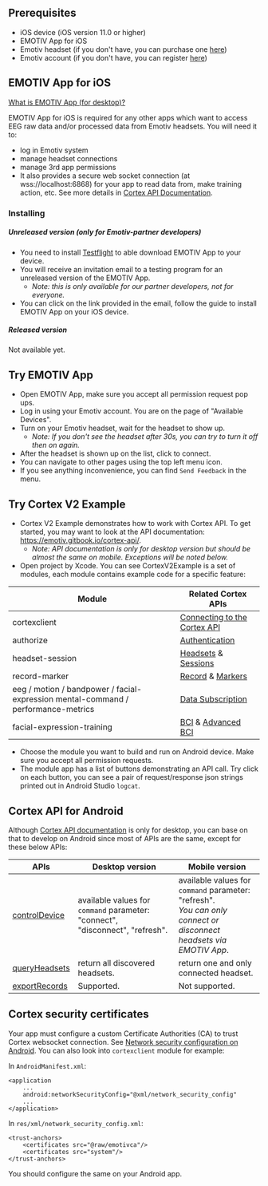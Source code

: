 
## Prerequisites
- iOS device (iOS version 11.0 or higher)
- EMOTIV App for iOS
- Emotiv headset (if you don't have, you can purchase one [here](https://www.emotiv.com))
- Emotiv account (if you don't have, you can register [here](https://www.emotiv.com))

## EMOTIV App for iOS
[What is EMOTIV App (for desktop)?](https://emotiv.gitbook.io/cortex-manual/)

EMOTIV App for iOS is required for any other apps which want to access EEG raw data and/or processed data from Emotiv headsets. You will need it to:
* log in Emotiv system
* manage headset connections
* manage 3rd app permissions
* It also provides a secure web socket connection (at wss://localhost:6868) for your app to read data from, make training action, etc. See more details in [Cortex API Documentation](https://emotiv.gitbook.io/cortex-api/).

### Installing
##### Unreleased version (only for Emotiv-partner developers)

- You need to install [Testflight](https://apps.apple.com/us/app/testflight/id899247664) to able download EMOTIV App to your device.
- You will receive an invitation email to a testing program for an unreleased version of the EMOTIV App.
    - *Note: this is only available for our partner developers, not for everyone.*
- You can click on the link provided in the email, follow the guide to install EMOTIV App on your iOS device.
##### Released version

Not available yet.

## Try EMOTIV App
- Open EMOTIV App, make sure you accept all permission request pop ups.
- Log in using your Emotiv account. You are on the page of "Available Devices".
- Turn on your Emotiv headset, wait for the headset to show up.
    - *Note: If you don't see the headset after 30s, you can try to turn it off then on again.*
- After the headset is shown up on the list, click to connect.
- You can navigate to other pages using the top left menu icon.
- If you see anything inconvenience, you can find `Send Feedback` in the menu.

## Try Cortex V2 Example
- Cortex V2 Example demonstrates how to work with Cortex API. To get started, you may want to look at the API documentation: https://emotiv.gitbook.io/cortex-api/.
    - *Note: API documentation is only for desktop version but should be almost the same on mobile. Exceptions will be noted below.*
- Open project by Xcode. You can see CortexV2Example is a set of modules, each module contains example code for a specific feature:

Module| Related Cortex APIs
----------------|----------------
cortexclient |[Connecting to the Cortex API](https://emotiv.gitbook.io/cortex-api/connecting-to-the-cortex-api)
authorize |[Authentication](https://emotiv.gitbook.io/cortex-api/authentication)
headset-session | [Headsets](https://emotiv.gitbook.io/cortex-api/headset) & [Sessions](https://emotiv.gitbook.io/cortex-api/session)
record-marker | [Record](https://emotiv.gitbook.io/cortex-api/records) & [Markers](https://emotiv.gitbook.io/cortex-api/markers)
eeg / motion / bandpower / facial-expression mental-command / performance-metrics | [Data Subscription](https://emotiv.gitbook.io/cortex-api/data-subscription)
facial-expression-training | [BCI](https://emotiv.gitbook.io/cortex-api/bci) & [Advanced BCI](https://emotiv.gitbook.io/cortex-api/advanced-bci)

- Choose the module you want to build and run on Android device. Make sure you accept all permission requests.
- The module app has a list of buttons demonstrating an API call. Try click on each button, you can see a pair of request/response json strings printed out in Android Studio `logcat`.

## Cortex API for Android
Although [Cortex API documentation](https://emotiv.gitbook.io/cortex-api/) is only for desktop, you can base on that to develop on Android since most of APIs are the same, except for these below APIs:

APIs | Desktop version | Mobile version
--------|--------|--------
[controlDevice](https://emotiv.gitbook.io/cortex-api/headset/controldevice)|available values for `command` parameter: "connect", "disconnect", "refresh".|available values for `command` parameter: "refresh". <br>*You can only connect or disconnect headsets via EMOTIV App*.
[queryHeadsets](https://emotiv.gitbook.io/cortex-api/headset/queryheadsets)|return all discovered headsets.|return one and only connected headset.
[exportRecords](https://emotiv.gitbook.io/cortex-api/records/exportrecord)|Supported.|Not supported.


## Cortex security certificates
Your app must configure a custom Certificate Authorities (CA) to trust Cortex websocket connection. See [Network security configuration on Android](https://developer.android.com/training/articles/security-config). You can also look into `cortexclient` module for example:

In `AndroidManifest.xml`:

    <application
        ...
        android:networkSecurityConfig="@xml/network_security_config"
        ...
    </application>

In `res/xml/network_security_config.xml`:

    <trust-anchors>
        <certificates src="@raw/emotivca"/>
        <certificates src="system"/>
    </trust-anchors>

You should configure the same on your Android app.